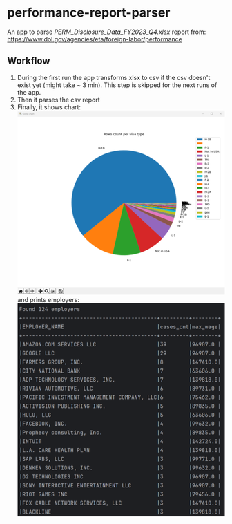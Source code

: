 # performance-report-parser
An app to parse *PERM_Disclosure_Data_FY2023_Q4.xlsx* report from: https://www.dol.gov/agencies/eta/foreign-labor/performance  

## Workflow
1. During the first run the app transforms xlsx to csv if the csv doesn't exist yet (might take ~ 3 min). This step is skipped for the next runs of the app. 
2. Then it parses the csv report
3. Finally, it shows chart:
   ![Alt text](./doc/pic-1.png?raw=true)
   and prints employers:
   ![Alt text](doc/pic-2.png)
